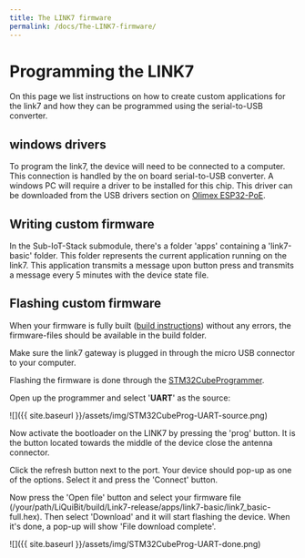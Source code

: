```yaml
---
title: The LINK7 firmware
permalink: /docs/The-LINK7-firmware/
---
```



# Programming the LINK7
 
On this page we list instructions on how to create custom applications for the link7 and how they can be programmed using the serial-to-USB converter.

## windows drivers

To program the link7, the device will need to be connected to a computer. This connection is handled by the on board serial-to-USB converter. A windows PC will require a driver to be installed for this chip. This driver can be downloaded from the USB drivers section on [Olimex ESP32-PoE](https://www.olimex.com/Products/IoT/ESP32/ESP32-POE/open-source-hardware).


## Writing custom firmware

In the Sub-IoT-Stack submodule, there's a folder 'apps' containing a 'link7-basic' folder. This folder represents the current application running on the link7. This application transmits a message upon button press and transmits a message every 5 minutes with the device state file.

## Flashing custom firmware

When your firmware is fully built ([build instructions](../Sub-iot#Building-instructions)) without any errors, the firmware-files should be available in the build folder.

Make sure the link7 gateway is plugged in through the micro USB connector to your computer.

Flashing the firmware is done through the [STM32CubeProgrammer](https://www.st.com/en/development-tools/stm32cubeprog.html). 

Open up the programmer and select '**UART**' as the source:

![]({{ site.baseurl }}/assets/img/STM32CubeProg-UART-source.png)

Now activate the bootloader on the LINK7 by pressing the 'prog' button. It is the button located towards the middle of the device close the antenna connector. 

Click the refresh button next to the port. Your device should pop-up as one of the options. Select it and press the 'Connect' button.

Now press the 'Open file' button and select your firmware file (/your/path/LiQuiBit/build/Link7-release/apps/link7-basic/link7_basic-full.hex). Then select 'Download' and it will start flashing the device. When it's done, a pop-up will show 'File download complete'.

![]({{ site.baseurl }}/assets/img/STM32CubeProg-UART-done.png)